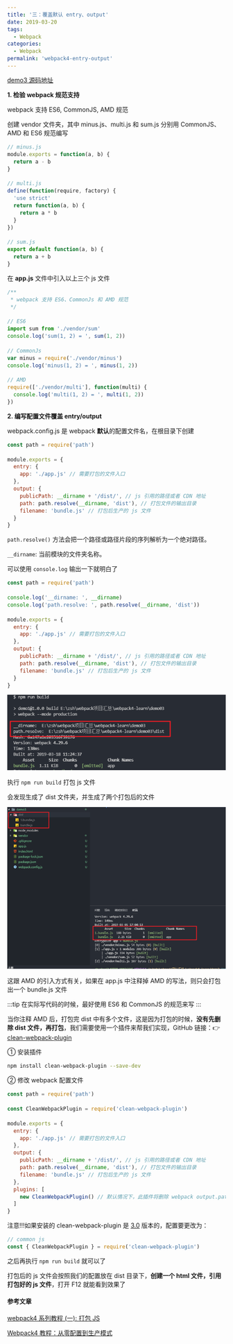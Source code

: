 ```yaml
---
title: '三：覆盖默认 entry、output'
date: 2019-03-20
tags:
  - Webpack
categories:
  - Webpack
permalink: 'webpack4-entry-output'
---
```


[demo3 源码地址](https://github.com/ITxiaohao/webpack4-learn/tree/master/demo03)

**1. 检验 webpack 规范支持**

webpack 支持 ES6, CommonJS, AMD 规范

创建 vendor 文件夹，其中 minus.js、multi.js 和 sum.js 分别用 CommonJS、AMD 和 ES6 规范编写

```js
// minus.js
module.exports = function(a, b) {
  return a - b
}

// multi.js
define(function(require, factory) {
  'use strict'
  return function(a, b) {
    return a * b
  }
})

// sum.js
export default function(a, b) {
  return a + b
}
```

在 **app.js** 文件中引入以上三个 js 文件

```js
/**
 * webpack 支持 ES6、CommonJs 和 AMD 规范
 */

// ES6
import sum from './vendor/sum'
console.log('sum(1, 2) = ', sum(1, 2))

// CommonJs
var minus = require('./vendor/minus')
console.log('minus(1, 2) = ', minus(1, 2))

// AMD
require(['./vendor/multi'], function(multi) {
  console.log('multi(1, 2) = ', multi(1, 2))
})
```

**2. 编写配置文件覆盖 entry/output**

webpack.config.js 是 webpack **默认**的配置文件名，在根目录下创建

```js
const path = require('path')

module.exports = {
  entry: {
    app: './app.js' // 需要打包的文件入口
  },
  output: {
    publicPath: __dirname + '/dist/', // js 引用的路径或者 CDN 地址
    path: path.resolve(__dirname, 'dist'), // 打包文件的输出目录
    filename: 'bundle.js' // 打包后生产的 js 文件
  }
}
```

`path.resolve()` 方法会把一个路径或路径片段的序列解析为一个绝对路径。

`__dirname`: 当前模块的文件夹名称。

可以使用 `console.log` 输出一下就明白了

```js
const path = require('path')

console.log('__dirname: ', __dirname)
console.log('path.resolve: ', path.resolve(__dirname, 'dist'))

module.exports = {
  entry: {
    app: './app.js' // 需要打包的文件入口
  },
  output: {
    publicPath: __dirname + '/dist/', // js 引用的路径或者 CDN 地址
    path: path.resolve(__dirname, 'dist'), // 打包文件的输出目录
    filename: 'bundle.js' // 打包后生产的 js 文件
  }
}
```

![](https://raw.githubusercontent.com/ITxiaohao/blog-img/master/img/webpack/20190318112611.png)

执行 `npm run build` 打包 js 文件

会发现生成了 dist 文件夹，并生成了两个打包后的文件

![](https://raw.githubusercontent.com/ITxiaohao/blog-img/master/img/webpack/20190305171516.png)

这跟 AMD 的引入方式有关，如果在 app.js 中注释掉 AMD 的写法，则只会打包出一个 bundle.js 文件

:::tip
在实际写代码的时候，最好使用 ES6 和 CommonJS 的规范来写
:::

当你注释 AMD 后，打包完 dist 中有多个文件，这是因为打包的时候，**没有先删除 dist 文件，再打包**，我们需要使用一个插件来帮我们实现，GitHub 链接：👉 [clean-webpack-plugin](https://github.com/johnagan/clean-webpack-plugin#options-and-defaults-optional)

① 安装插件

```bash
npm install clean-webpack-plugin --save-dev
```

② 修改 webpack 配置文件

```js
const path = require('path')

const CleanWebpackPlugin = require('clean-webpack-plugin')

module.exports = {
  entry: {
    app: './app.js' // 需要打包的文件入口
  },
  output: {
    publicPath: __dirname + '/dist/', // js 引用的路径或者 CDN 地址
    path: path.resolve(__dirname, 'dist'), // 打包文件的输出目录
    filename: 'bundle.js' // 打包后生产的 js 文件
  },
  plugins: [
    new CleanWebpackPlugin() // 默认情况下，此插件将删除 webpack output.path目录中的所有文件，以及每次成功重建后所有未使用的 webpack 资产。
  ]
}
```

注意!!!如果安装的 clean-webpack-plugin 是 [3.0](https://github.com/johnagan/clean-webpack-plugin/releases) 版本的，配置要更改为：

```js
// common js
const { CleanWebpackPlugin } = require('clean-webpack-plugin')
```

之后再执行 `npm run build` 就可以了

打包后的 js 文件会按照我们的配置放在 dist 目录下，**创建一个 html 文件，引用打包好的 js 文件**，打开 F12 就能看到效果了

#### 参考文章

[webpack4 系列教程 (一): 打包 JS](https://godbmw.com/passages/2018-07-30-webpack-pack-js/)

[Webpack4 教程：从零配置到生产模式](https://www.valentinog.com/blog/webpack-tutorial/)
